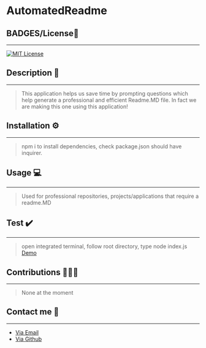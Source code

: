 # AutomatedReadme

## BADGES/License🔖
---
[![MIT License](https://img.shields.io/badge/License-MIT%20License-orange)](https://opensource.org/license/mit/)

## Description 📖
---
> This application helps us save time by prompting questions which help generate a professional and efficient Readme.MD file. In fact we are making this one using this application!
## Installation ⚙️
---

> npm i to install dependencies, check package.json should have inquirer.

## Usage 💻
---

> Used for professional repositories, projects/applications that require a readme.MD

## Test ✔️
---

> open integrated terminal, follow root directory, type node index.js 
> [Demo](https://drive.google.com/file/d/1tr7NK3NUfnIVE134DrE0o5vFn6vAL36w/view)

## Contributions 🧑‍🤝‍🧑
---

> None at the moment

## Contact me 📇
---
- [Via Email](mailto:franciaexequiel@hotmail.ca)
- [Via Github](https://github.com/Tweakiel)



